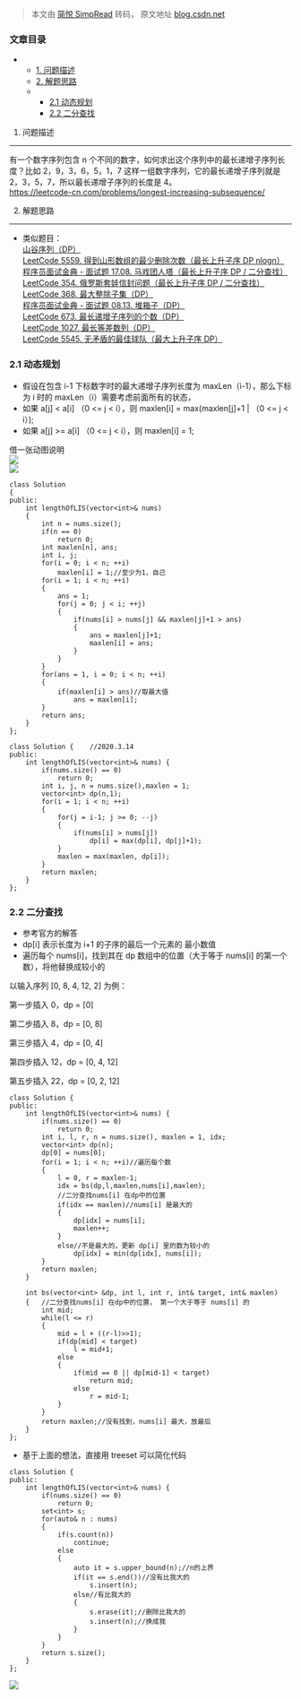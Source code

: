 > 本文由 [简悦 SimpRead](http://ksria.com/simpread/) 转码， 原文地址 [blog.csdn.net](https://blog.csdn.net/qq_21201267/article/details/97308533)

### 文章目录

*   *   [1. 问题描述](#1__1)
    *   [2. 解题思路](#2__5)
    *   *   [2.1 动态规划](#21__16)
        *   [2.2 二分查找](#22__80)

1. 问题描述
-------

有一个数字序列包含 n 个不同的数字，如何求出这个序列中的最长递增子序列长度？比如 2，9，3，6，5，1，7 这样一组数字序列，它的最长递增子序列就是 2，3，5，7，所以最长递增子序列的长度是 4。  
https://leetcode-cn.com/problems/longest-increasing-subsequence/

2. 解题思路
-------

*   类似题目：  
    [山谷序列（DP）](https://blog.csdn.net/qq_21201267/article/details/108895314)  
    [LeetCode 5559. 得到山形数组的最少删除次数（最长上升子序 DP nlogn）](https://michael.blog.csdn.net/article/details/110322462)  
    [程序员面试金典 - 面试题 17.08. 马戏团人塔（最长上升子序 DP / 二分查找）](https://michael.blog.csdn.net/article/details/105360463)  
    [LeetCode 354. 俄罗斯套娃信封问题（最长上升子序 DP / 二分查找）](https://michael.blog.csdn.net/article/details/105370146)  
    [LeetCode 368. 最大整除子集（DP）](https://michael.blog.csdn.net/article/details/106816075)  
    [程序员面试金典 - 面试题 08.13. 堆箱子（DP）](https://michael.blog.csdn.net/article/details/105538496)  
    [LeetCode 673. 最长递增子序列的个数（DP）](https://michael.blog.csdn.net/article/details/106677852)  
    [LeetCode 1027. 最长等差数列（DP）](https://michael.blog.csdn.net/article/details/106820302)  
    [LeetCode 5545. 无矛盾的最佳球队（最大上升子序 DP）](https://michael.blog.csdn.net/article/details/109147451)

### 2.1 动态规划

*   假设在包含 i-1 下标数字时的最大递增子序列长度为 maxLen（i-1），那么下标为 i 时的 maxLen（i）需要考虑前面所有的状态，
*   如果 a[j] < a[i] （0 <= j < i），则 maxlen[i] = max(maxlen[j]+1 | （0 <= j < i）);
*   如果 a[j] >= a[i] （0 <= j < i），则 maxlen[i] = 1;

借一张动图说明  
![](https://img-blog.csdnimg.cn/20190803000703610.gif)  
![](https://img-blog.csdnimg.cn/20190803000235414.png)

```
class Solution 
{
public:
    int lengthOfLIS(vector<int>& nums) 
    {
        int n = nums.size();
        if(n == 0)
            return 0;
        int maxlen[n], ans;
        int i, j;
        for(i = 0; i < n; ++i)
            maxlen[i] = 1;//至少为1，自己
        for(i = 1; i < n; ++i)
        {
        	ans = 1;
            for(j = 0; j < i; ++j)
            {
            	if(nums[i] > nums[j] && maxlen[j]+1 > ans)
            	{
            		ans = maxlen[j]+1;
            		maxlen[i] = ans;
            	} 
        	}
        }
        for(ans = 1, i = 0; i < n; ++i)
        {
        	if(maxlen[i] > ans)//取最大值
        		ans = maxlen[i];
        }
        return ans;
    }
};
```

```
class Solution {	//2020.3.14
public:
    int lengthOfLIS(vector<int>& nums) {
        if(nums.size() == 0)
            return 0;
        int i, j, n = nums.size(),maxlen = 1;
        vector<int> dp(n,1);
        for(i = 1; i < n; ++i)
        {
            for(j = i-1; j >= 0; --j)
            {
                if(nums[i] > nums[j])
                    dp[i] = max(dp[i], dp[j]+1);
            }
            maxlen = max(maxlen, dp[i]);
        }
        return maxlen;
    }  
};
```

### 2.2 二分查找

*   参考官方的解答
*   dp[i] 表示长度为 i+1 的子序的最后一个元素的 最小数值
*   遍历每个 nums[i]，找到其在 dp 数组中的位置（大于等于 nums[i] 的第一个数），将他替换成较小的

以输入序列 [0, 8, 4, 12, 2] 为例：

第一步插入 0，dp = [0]

第二步插入 8，dp = [0, 8]

第三步插入 4，dp = [0, 4]

第四步插入 12，dp = [0, 4, 12]

第五步插入 22，dp = [0, 2, 12]

```
class Solution {
public:
    int lengthOfLIS(vector<int>& nums) {
        if(nums.size() == 0)
            return 0;
        int i, l, r, n = nums.size(), maxlen = 1, idx;
        vector<int> dp(n);
        dp[0] = nums[0];
        for(i = 1; i < n; ++i)//遍历每个数
        {
            l = 0, r = maxlen-1;
            idx = bs(dp,l,maxlen,nums[i],maxlen);
			//二分查找nums[i] 在dp中的位置
            if(idx == maxlen)//nums[i] 是最大的
            {
                dp[idx] = nums[i];
                maxlen++;
            }
            else//不是最大的，更新 dp[i] 里的数为较小的
                dp[idx] = min(dp[idx], nums[i]);
        }
        return maxlen;
    }  

    int bs(vector<int> &dp, int l, int r, int& target, int& maxlen)
    {	//二分查找nums[i] 在dp中的位置， 第一个大于等于 nums[i] 的
        int mid;
        while(l <= r)
        {
            mid = l + ((r-l)>>1);
            if(dp[mid] < target)
                l = mid+1;
            else
            {
                if(mid == 0 || dp[mid-1] < target)
                    return mid;
                else
                    r = mid-1;
            }
        }
        return maxlen;//没有找到，nums[i] 最大，放最后
    }
};
```

*   基于上面的想法，直接用 treeset 可以简化代码

```
class Solution {
public:
    int lengthOfLIS(vector<int>& nums) {
        if(nums.size() == 0)
            return 0;
        set<int> s;
        for(auto& n : nums)
        {
            if(s.count(n))
                continue;
            else
            {
                auto it = s.upper_bound(n);//n的上界
                if(it == s.end())//没有比我大的
                    s.insert(n);
                else//有比我大的
                {
                    s.erase(it);//删除比我大的
                    s.insert(n);//换成我
                }
            }
        }
        return s.size();
    }
};
```

![](https://img-blog.csdnimg.cn/20200314180540360.png?x-oss-process=image/watermark,type_ZmFuZ3poZW5naGVpdGk,shadow_10,text_aHR0cHM6Ly9ibG9nLmNzZG4ubmV0L3FxXzIxMjAxMjY3,size_16,color_FFFFFF,t_70)